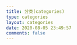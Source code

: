 ```yaml
---
title: 分类(categories)
type: categories
layout: categories
date: 2020-08-05 23:49:57
comments: false
---
```

